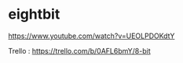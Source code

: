 # eightbit
https://www.youtube.com/watch?v=UEOLPDOKdtY

Trello : https://trello.com/b/0AFL6bmY/8-bit
